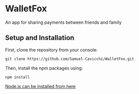 # WalletFox
An app for sharing payments between friends and family

## Setup and Installation

First, clone the repository from your console:
```
git clone https://github.com/Samuel-Cavicchi/WalletFox.git
```

Then, install the npm packages using:
```
npm install
```

[Node.js can be installed from here](https://nodejs.org/en/download/)

